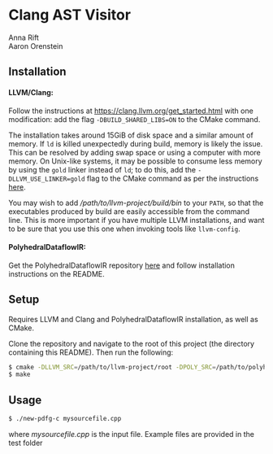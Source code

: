 Clang AST Visitor
===========

Anna Rift  
Aaron Orenstein

Installation
------------
#### LLVM/Clang:

Follow the instructions at https://clang.llvm.org/get_started.html with one
modification: add the flag `-DBUILD_SHARED_LIBS=ON` to the CMake command.

The installation takes around 15GiB of disk space and a similar amount of
memory. If `ld` is killed unexpectedly during build, memory is likely the
issue. This can be resolved by adding swap space or using a computer with more
memory. On Unix-like systems, it may be possible to consume less memory by
using the `gold` linker instead of `ld`; to do this, add the
`-DLLVM_USE_LINKER=gold` flag to the CMake command as per the instructions
[here](http://llvm.org/docs/CMake.html).

You may wish to add */path/to/llvm-project/build/bin* to your `PATH`, so that
the executables produced by build are easily accessible from the command line.
This is more important if you have multiple LLVM installations, and want to be
sure that you use this one when invoking tools like `llvm-config`.

#### PolyhedralDataflowIR:

Get the PolyhedralDataflowIR repository
[here](https://github.com/BoiseState-AdaptLab/PolyhedralDataflowIR)
and follow installation instructions on the README.


Setup
-----
Requires LLVM and Clang and PolyhedralDataflowIR installation, as well as CMake.

Clone the repository and navigate to the root of this project (the directory
containing this README). Then run the following:
```bash
$ cmake -DLLVM_SRC=/path/to/llvm-project/root -DPOLY_SRC=/path/to/polyhedral/root .
$ make
```

Usage
-----
```bash
$ ./new-pdfg-c mysourcefile.cpp 
```
where *mysourcefile.cpp* is the input file.
Example files are provided in the test folder
